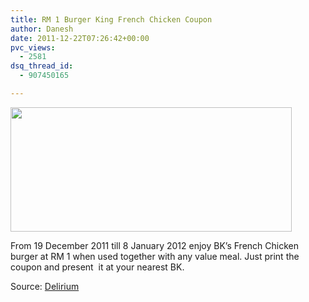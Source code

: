 ```yaml
---
title: RM 1 Burger King French Chicken Coupon
author: Danesh
date: 2011-12-22T07:26:42+00:00
pvc_views:
  - 2581
dsq_thread_id:
  - 907450165

---
```

[<img loading="lazy" class="alignnone size-medium wp-image-2333" title="20111219-BKrazy-Monday-Offer" src="/wp-content/uploads/2011/12/20111219-BKrazy-Monday-Offer-450x199.jpg" alt="" width="450" height="199" srcset="/wp-content/uploads/2011/12/20111219-BKrazy-Monday-Offer-450x199.jpg 450w, /wp-content/uploads/2011/12/20111219-BKrazy-Monday-Offer.jpg 960w" sizes="(max-width: 450px) 100vw, 450px" />][1]

From 19 December 2011 till 8 January 2012 enjoy BK&#8217;s French Chicken burger at RM 1 when used together with any value meal. Just print the coupon and present  it at your nearest BK.

Source: [Delirium][2]

 [1]: /wp-content/uploads/2011/12/20111219-BKrazy-Monday-Offer.jpg
 [2]: http://www.abinesh.com/delirium/posts/burger-king-french-chicken-for-rm1-only/ "Delirium"